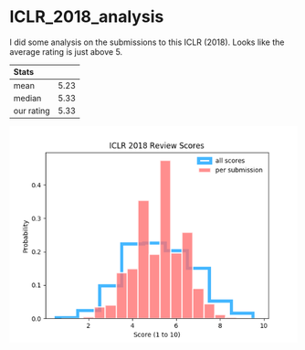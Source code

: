 # ICLR_2018_analysis

I did some analysis on the submissions to this ICLR (2018). Looks like the average rating is just above 5.

| Stats      |      |
|:---------- |:---- |
| mean       | 5.23 |
| median     | 5.33 |
| our rating | 5.33 |

![all_scores.png](./figures/all_scores.png)
